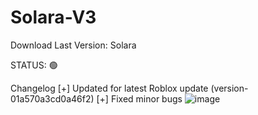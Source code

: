 # Solara-V3
Download Last Version: Solara

STATUS: 🟢

Changelog
[+] Updated for latest Roblox update (version-01a570a3cd0a46f2)
[+] Fixed minor bugs
![image](https://github.com/user-attachments/assets/3959841d-2082-49db-aee2-b1c86cd63fdc)

